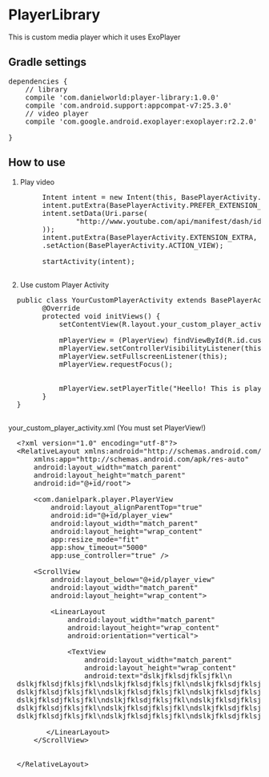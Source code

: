 # PlayerLibrary
This is custom media player which it uses ExoPlayer

## Gradle settings
<pre>
dependencies {
    // library
    compile 'com.danielworld:player-library:1.0.0'
    compile 'com.android.support:appcompat-v7:25.3.0'
    // video player
    compile 'com.google.android.exoplayer:exoplayer:r2.2.0'
  
}
</pre>

## How to use
  1. Play video
  <pre>
        Intent intent = new Intent(this, BasePlayerActivity.class);
        intent.putExtra(BasePlayerActivity.PREFER_EXTENSION_DECODERS, false);
        intent.setData(Uri.parse(
                "http://www.youtube.com/api/manifest/dash/id/3aa39fa2cc27967f/source/youtube?as=fmp4_audio_clear,fmp4_sd_hd_clear&sparams=ip,ipbits,expire,source,id,as&ip=0.0.0.0&ipbits=0&expire=19000000000&signature=A2716F75795F5D2AF0E88962FFCD10DB79384F29.84308FF04844498CE6FBCE4731507882B8307798&key=ik0"
        ));
        intent.putExtra(BasePlayerActivity.EXTENSION_EXTRA, "mpd")
        .setAction(BasePlayerActivity.ACTION_VIEW);

        startActivity(intent);
  </pre>
  
  2. Use custom Player Activity
  <pre>
  public class YourCustomPlayerActivity extends BasePlayerActivity {
        @Override
        protected void initViews() {
            setContentView(R.layout.your_custom_player_activity);

            mPlayerView = (PlayerView) findViewById(R.id.custom_player_view);
            mPlayerView.setControllerVisibilityListener(this);
            mPlayerView.setFullscreenListener(this);
            mPlayerView.requestFocus();


            mPlayerView.setPlayerTitle("Heello! This is player title!");
        }
  }
  </pre>
  
  your_custom_player_activity.xml (You must set PlayerView!)
  <pre>
  &lt;?xml version="1.0" encoding="utf-8"?>
  &lt;RelativeLayout xmlns:android="http://schemas.android.com/apk/res/android"
      xmlns:app="http://schemas.android.com/apk/res-auto"
      android:layout_width="match_parent"
      android:layout_height="match_parent"
      android:id="@+id/root">

      &lt;com.danielpark.player.PlayerView
          android:layout_alignParentTop="true"
          android:id="@+id/player_view"
          android:layout_width="match_parent"
          android:layout_height="wrap_content"
          app:resize_mode="fit"
          app:show_timeout="5000"
          app:use_controller="true" />

      &lt;ScrollView
          android:layout_below="@+id/player_view"
          android:layout_width="match_parent"
          android:layout_height="wrap_content">

          &lt;LinearLayout
              android:layout_width="match_parent"
              android:layout_height="wrap_content"
              android:orientation="vertical">

              &lt;TextView
                  android:layout_width="match_parent"
                  android:layout_height="wrap_content"
                  android:text="dslkjfklsdjfklsjfkl\n
  dslkjfklsdjfklsjfkl\ndslkjfklsdjfklsjfkl\ndslkjfklsdjfklsjfkl\ndslkjfklsdjfklsjfkl\ndslkjfklsdjfklsjfkl\n
  dslkjfklsdjfklsjfkl\ndslkjfklsdjfklsjfkl\ndslkjfklsdjfklsjfkl\ndslkjfklsdjfklsjfkl\ndslkjfklsdjfklsjfkl\n
  dslkjfklsdjfklsjfkl\ndslkjfklsdjfklsjfkl\ndslkjfklsdjfklsjfkl\ndslkjfklsdjfklsjfkl\ndslkjfklsdjfklsjfkl\n
  dslkjfklsdjfklsjfkl\ndslkjfklsdjfklsjfkl\ndslkjfklsdjfklsjfkl\ndslkjfklsdjfklsjfkl\ndslkjfklsdjfklsjfkl\n
  dslkjfklsdjfklsjfkl\ndslkjfklsdjfklsjfkl\ndslkjfklsdjfklsjfkl\ndslkjfklsdjfklsjfkl\ndslkjfklsdjfklsjfkl\n"/>

         &lt;/LinearLayout>
      &lt;/ScrollView>


  &lt;/RelativeLayout>
  </pre>
